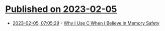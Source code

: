 # [Published on 2023-02-05](index.md)

* [2023-02-05, 07:05:29](https://news.ycombinator.com/item?id=34662666) - [Why I Use C When I Believe in Memory Safety](https://gavinhoward.com/2023/02/why-i-use-c-when-i-believe-in-memory-safety/)
